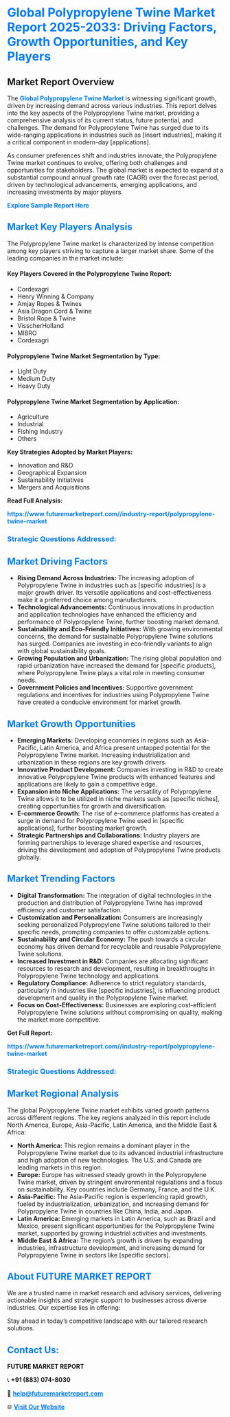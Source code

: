 <h1 style="color: #007BFF;">Global Polypropylene Twine Market Report 2025-2033: Driving Factors, Growth Opportunities, and Key Players</h1>

<section id="overview">
<h2>Market Report Overview</h2>
<p>The <a href="https://www.futuremarketreport.com//industry-report/polypropylene-twine-market" style="color: #007BFF; text-decoration: none;"><strong>Global Polypropylene Twine Market</strong></a> is witnessing significant growth, driven by increasing demand across various industries. This report delves into the key aspects of the Polypropylene Twine market, providing a comprehensive analysis of its current status, future potential, and challenges. The demand for Polypropylene Twine has surged due to its wide-ranging applications in industries such as [insert industries], making it a critical component in modern-day [applications].</p>
<p>As consumer preferences shift and industries innovate, the Polypropylene Twine market continues to evolve, offering both challenges and opportunities for stakeholders. The global market is expected to expand at a substantial compound annual growth rate (CAGR) over the forecast period, driven by technological advancements, emerging applications, and increasing investments by major players.</p>
</section>

<section id="overview">
<p><a href="https://www.futuremarketreport.com//request-sample/reportId=59099" style="color: #007BFF; text-decoration: none;"><strong>Explore Sample Report Here</strong></a></p>
</section>

<section id="key-players">
<h2 style="color: #007BFF;">Market Key Players Analysis</h2>
<p>The Polypropylene Twine market is characterized by intense competition among key players striving to capture a larger market share. Some of the leading companies in the market include:</p>
<h4>Key Players Covered in the Polypropylene Twine Report:</h4>
<ul><li>Cordexagri</li><li>Henry Winning &amp; Company</li><li>Amjay Ropes &amp; Twines</li><li>Asia Dragon Cord &amp; Twine</li><li>Bristol Rope &amp; Twine</li><li>VisscherHolland</li><li>MIBRO</li><li>Cordexagri</li></ul>
<h4>Polypropylene Twine Market Segmentation by Type:</h4>
<ul><li>Light Duty</li><li>Medium Duty</li><li>Heavy Duty</li></ul>

<h4>Polypropylene Twine Market Segmentation by Application:</h4>
<ul><li>Agriculture</li><li>Industrial</li><li>Fishing Industry</li><li>Others</li></ul>
<p><strong>Key Strategies Adopted by Market Players:</strong></p>
<ul>
<li>Innovation and R&D</li>
<li>Geographical Expansion</li>
<li>Sustainability Initiatives</li>
<li>Mergers and Acquisitions</li>
</ul>
</section>

<section>
<p><strong>Read Full Analysis: </strong></p><a href="https://www.futuremarketreport.com//industry-report/polypropylene-twine-market" style="color: #007BFF; text-decoration: none;"><strong>https://www.futuremarketreport.com//industry-report/polypropylene-twine-market</strong></a>
<h3 style="color: #007BFF;">Strategic Questions Addressed:</h3>
</section>

<section id="driving-factors">
<h2 style="color: #007BFF;">Market Driving Factors</h2>
<ul>
<li><strong>Rising Demand Across Industries:</strong> The increasing adoption of Polypropylene Twine in industries such as [specific industries] is a major growth driver. Its versatile applications and cost-effectiveness make it a preferred choice among manufacturers.</li>
<li><strong>Technological Advancements:</strong> Continuous innovations in production and application technologies have enhanced the efficiency and performance of Polypropylene Twine, further boosting market demand.</li>
<li><strong>Sustainability and Eco-Friendly Initiatives:</strong> With growing environmental concerns, the demand for sustainable Polypropylene Twine solutions has surged. Companies are investing in eco-friendly variants to align with global sustainability goals.</li>
<li><strong>Growing Population and Urbanization:</strong> The rising global population and rapid urbanization have increased the demand for [specific products], where Polypropylene Twine plays a vital role in meeting consumer needs.</li>
<li><strong>Government Policies and Incentives:</strong> Supportive government regulations and incentives for industries using Polypropylene Twine have created a conducive environment for market growth.</li>
</ul>
</section>

<section id="growth-opportunities">
<h2 style="color: #007BFF;">Market Growth Opportunities</h2>
<ul>
<li><strong>Emerging Markets:</strong> Developing economies in regions such as Asia-Pacific, Latin America, and Africa present untapped potential for the Polypropylene Twine market. Increasing industrialization and urbanization in these regions are key growth drivers.</li>
<li><strong>Innovative Product Development:</strong> Companies investing in R&D to create innovative Polypropylene Twine products with enhanced features and applications are likely to gain a competitive edge.</li>
<li><strong>Expansion into Niche Applications:</strong> The versatility of Polypropylene Twine allows it to be utilized in niche markets such as [specific niches], creating opportunities for growth and diversification.</li>
<li><strong>E-commerce Growth:</strong> The rise of e-commerce platforms has created a surge in demand for Polypropylene Twine used in [specific applications], further boosting market growth.</li>
<li><strong>Strategic Partnerships and Collaborations:</strong> Industry players are forming partnerships to leverage shared expertise and resources, driving the development and adoption of Polypropylene Twine products globally.</li>
</ul>
</section>

<section id="trending-factors">
<h2 style="color: #007BFF;">Market Trending Factors</h2>
<ul>
<li><strong>Digital Transformation:</strong> The integration of digital technologies in the production and distribution of Polypropylene Twine has improved efficiency and customer satisfaction.</li>
<li><strong>Customization and Personalization:</strong> Consumers are increasingly seeking personalized Polypropylene Twine solutions tailored to their specific needs, prompting companies to offer customizable options.</li>
<li><strong>Sustainability and Circular Economy:</strong> The push towards a circular economy has driven demand for recyclable and reusable Polypropylene Twine solutions.</li>
<li><strong>Increased Investment in R&D:</strong> Companies are allocating significant resources to research and development, resulting in breakthroughs in Polypropylene Twine technology and applications.</li>
<li><strong>Regulatory Compliance:</strong> Adherence to strict regulatory standards, particularly in industries like [specific industries], is influencing product development and quality in the Polypropylene Twine market.</li>
<li><strong>Focus on Cost-Effectiveness:</strong> Businesses are exploring cost-efficient Polypropylene Twine solutions without compromising on quality, making the market more competitive.</li>
</ul>
</section>

<section>
<p><strong>Get Full Report: </strong></p><a href="https://www.futuremarketreport.com//industry-report/polypropylene-twine-market" style="color: #007BFF; text-decoration: none;"><strong>https://www.futuremarketreport.com//industry-report/polypropylene-twine-market</strong></a>
<h3 style="color: #007BFF;">Strategic Questions Addressed:</h3>
</section>


<section id="regional-analysis">
<h2 style="color: #007BFF;">Market Regional Analysis</h2>
<p>The global Polypropylene Twine market exhibits varied growth patterns across different regions. The key regions analyzed in this report include North America, Europe, Asia-Pacific, Latin America, and the Middle East & Africa:</p>
<ul>
<li><strong>North America:</strong> This region remains a dominant player in the Polypropylene Twine market due to its advanced industrial infrastructure and high adoption of new technologies. The U.S. and Canada are leading markets in this region.</li>
<li><strong>Europe:</strong> Europe has witnessed steady growth in the Polypropylene Twine market, driven by stringent environmental regulations and a focus on sustainability. Key countries include Germany, France, and the U.K.</li>
<li><strong>Asia-Pacific:</strong> The Asia-Pacific region is experiencing rapid growth, fueled by industrialization, urbanization, and increasing demand for Polypropylene Twine in countries like China, India, and Japan.</li>
<li><strong>Latin America:</strong> Emerging markets in Latin America, such as Brazil and Mexico, present significant opportunities for the Polypropylene Twine market, supported by growing industrial activities and investments.</li>
<li><strong>Middle East & Africa:</strong> The region’s growth is driven by expanding industries, infrastructure development, and increasing demand for Polypropylene Twine in sectors like [specific sectors].</li>
</ul>
</section>

<footer>
<h2 style="color: #007BFF;">About FUTURE MARKET REPORT</h2>
<p>We are a trusted name in market research and advisory services, delivering actionable insights and strategic support to businesses across diverse industries. Our expertise lies in offering:</p>

<p>Stay ahead in today’s competitive landscape with our tailored research solutions.</p>

<h2 style="color: #007BFF;">Contact Us:</h2>
<p><strong>FUTURE MARKET REPORT</strong></p>
<p>📞 <strong>+91 (883) 074-8030</strong></p>
<p>📧 <strong><a href="mailto:help@futuremarketreport.com" style="color: #007BFF;">help@futuremarketreport.com</a></strong></p>
<p>🌐 <strong><a href="https://www.futuremarketreport.com/" style="color: #007BFF;">Visit Our Website</a></strong></p>
</footer>